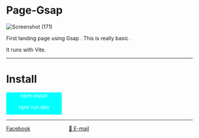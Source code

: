 # <h1>Page-Gsap</h1>![Screenshot (171)](https://user-images.githubusercontent.com/84236263/170881014-4dc21ba8-e269-4441-b344-53dc6f79b55d.png)

<p>First landing page using Gsap . This is really basic .</p>
<p>It runs with Vite.</p>

<hr>
<h1>Install</h1>
 <div style="width: 150px;height: 60px; text-align: center;background-color: #00ffff; color: #ffffff;">
   <p>npm install</p>
   <p>npm run dev</p>
 </div>
 <hr>
 <a href="https://www.facebook.com/staphy.staphy.9/" style="margin-top:50px;">Facebook</a>
      <a href="mailto:hsuwinlat2910@gmail.com" type="email" style="margin-left:100px;display:'inline-block';">💜 E-mail</a>
